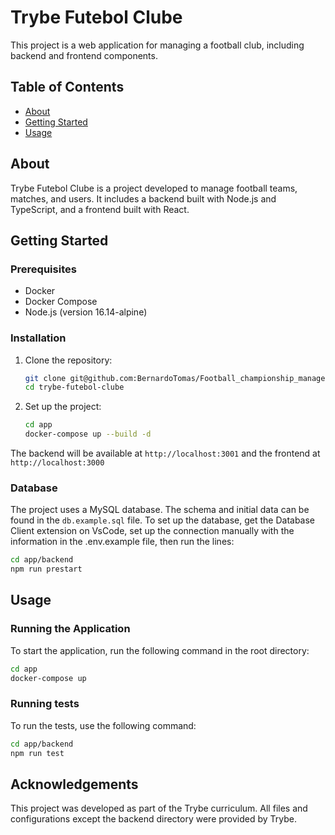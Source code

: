 # Trybe Futebol Clube

This project is a web application for managing a football club, including backend and frontend components.

## Table of Contents

- [About](#about)
- [Getting Started](#getting-started)
- [Usage](#usage)

## About

Trybe Futebol Clube is a project developed to manage football teams, matches, and users. It includes a backend built with Node.js and TypeScript, and a frontend built with React.

## Getting Started

### Prerequisites

- Docker
- Docker Compose
- Node.js (version 16.14-alpine)

### Installation

1. Clone the repository:
    ```sh
    git clone git@github.com:BernardoTomas/Football_championship_manager.git
    cd trybe-futebol-clube
    ```
2. Set up the project:
     ```sh
     cd app
     docker-compose up --build -d
     ```
The backend will be available at ```http://localhost:3001``` and the frontend at ```http://localhost:3000```

### Database

The project uses a MySQL database. The schema and initial data can be found in the `db.example.sql` file. To set up the database, get the Database Client extension on VsCode, set up the connection manually with the information in the .env.example file, then run the lines:
```sh
cd app/backend
npm run prestart
```

## Usage

### Running the Application

To start the application, run the following command in the root directory:
```sh
cd app
docker-compose up
```
### Running tests

To run the tests, use the following command:  
```sh
cd app/backend
npm run test
```

## Acknowledgements

This project was developed as part of the Trybe curriculum.
All files and configurations except the backend directory were provided by Trybe.
